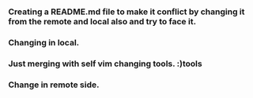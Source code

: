 ### Creating a README.md file to make it conflict by changing it from the remote and local also and try to face it.
### Changing in local.
### Just merging with self vim changing tools. :)tools
### Change in remote side.

